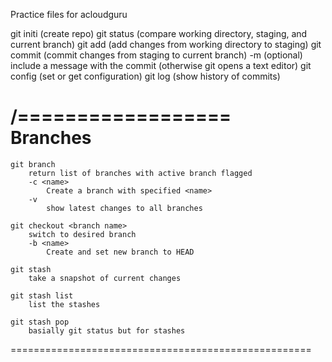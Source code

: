Practice files for acloudguru

git initi (create repo)
git status (compare working directory, staging, and current branch)
git add (add changes from working directory to staging)
git commit (commit changes from staging to current branch)
	-m (optional) include a message with the commit (otherwise git opens a text editor)
git config (set or get configuration)
git log (show history of commits)

/==================\
	Branches
====================================================
	git branch
		return list of branches with active branch flagged
		-c <name>
			Create a branch with specified <name>
		-v
			show latest changes to all branches
	
	git checkout <branch name>
		switch to desired branch
		-b <name>
			Create and set new branch to HEAD
			
	git stash
		take a snapshot of current changes
		
	git stash list
		list the stashes
		
	git stash pop
		basially git status but for stashes
====================================================